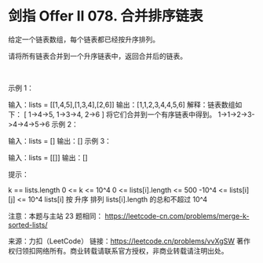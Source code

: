 # 剑指 Offer II 078. 合并排序链表

给定一个链表数组，每个链表都已经按升序排列。

请将所有链表合并到一个升序链表中，返回合并后的链表。

 

示例 1：

输入：lists = [[1,4,5],[1,3,4],[2,6]]
输出：[1,1,2,3,4,4,5,6]
解释：链表数组如下：
[
  1->4->5,
  1->3->4,
  2->6
]
将它们合并到一个有序链表中得到。
1->1->2->3->4->4->5->6
示例 2：

输入：lists = []
输出：[]
示例 3：

输入：lists = [[]]
输出：[]
 

提示：

k == lists.length
0 <= k <= 10^4
0 <= lists[i].length <= 500
-10^4 <= lists[i][j] <= 10^4
lists[i] 按 升序 排列
lists[i].length 的总和不超过 10^4
 

注意：本题与主站 23 题相同： https://leetcode-cn.com/problems/merge-k-sorted-lists/

来源：力扣（LeetCode）
链接：https://leetcode.cn/problems/vvXgSW
著作权归领扣网络所有。商业转载请联系官方授权，非商业转载请注明出处。